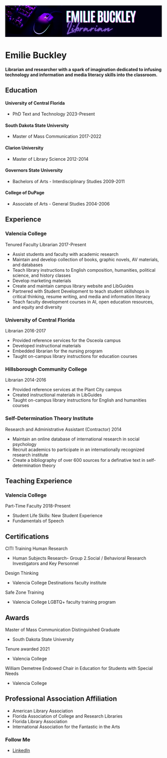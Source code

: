  
![Featured Image](/assets/websitebanner2.jpg)
# Emilie Buckley
####  Librarian and researcher with a spark of imagination dedicated to infusing technology and information and media literacy skills into the classroom.

## Education
#### University of Central Florida  
* PhD Text and Technology 
2023-Present

#### South Dakota State University
* Master of Mass Communication 2017-2022

#### Clarion University
* Master of Library Science 2012-2014

#### Governors State University
* Bachelors of Arts - Interdisciplinary Studies 2009-2011

#### College of DuPage
* Associate of Arts - General Studies 2004-2006

## Experience
### Valencia College
Tenured Faculty Librarian 2017-Present  
* Assist students and faculty with academic research
* Maintain and develop collection of books, graphic novels, AV materials, and databases
* Teach library instructions to English composition, humanities, political science, and history classes
* Develop marketing  materials
* Create and maintain campus library website and LibGuides
* Partnered with Student Development to teach student skillshops in critical thinking, resume writing, and media and information literacy
* Teach faculty development courses in AI, open education resources, and equity and diversity


### University of Central Florida
Librarian 2016-2017  
* Provided reference services for the Osceola campus
* Developed instructional materials
* Embedded librarian for the nursing program
* Taught on-campus library instructions for education courses

### Hillsborough Community College
Librarian 2014-2016  
* Provided reference services at the Plant City campus
* Created instructional materials in LibGuides
* Taught on-campus library instructions for English and humanities courses

### Self-Determination Theory Institute
Research and Administrative Assistant (Contractor) 2014 
* Maintain an online database of international research in social psychology
* Recruit academics to participate in an internationally recognized research institute
* Create a bibliography of over 600 sources for a definative text in self-determination theory

## Teaching Experience
### Valencia College
Part-Time Faculty  2018-Present
* Student Life Skills: New Student Experience
* Fundamentals of Speech


## Certifications
CITI Training Human Research 
* Human Subjects Research- Group 2.Social / Behavioral Research Investigators and Key Personnel

Design Thinking
* Valencia College Destinations faculty institute

Safe Zone Training 
* Valencia College LGBTQ+ faculty training program

## Awards
Master of Mass Communication Distinguished Graduate
* South Dakota State University


Tenure awarded 2021
* Valencia College
  

William Demetree Endowed Chair in Education for Students with Special Needs
* Valencia College

## Professional Association Affiliation
* American Library Association
* Florida Association of College and Research Libraries
* Florida Library Association
* International Association for the Fantastic in the Arts

### Follow Me
* [LinkedIn](https://www.linkedin.com/in/emiliebuckley/)